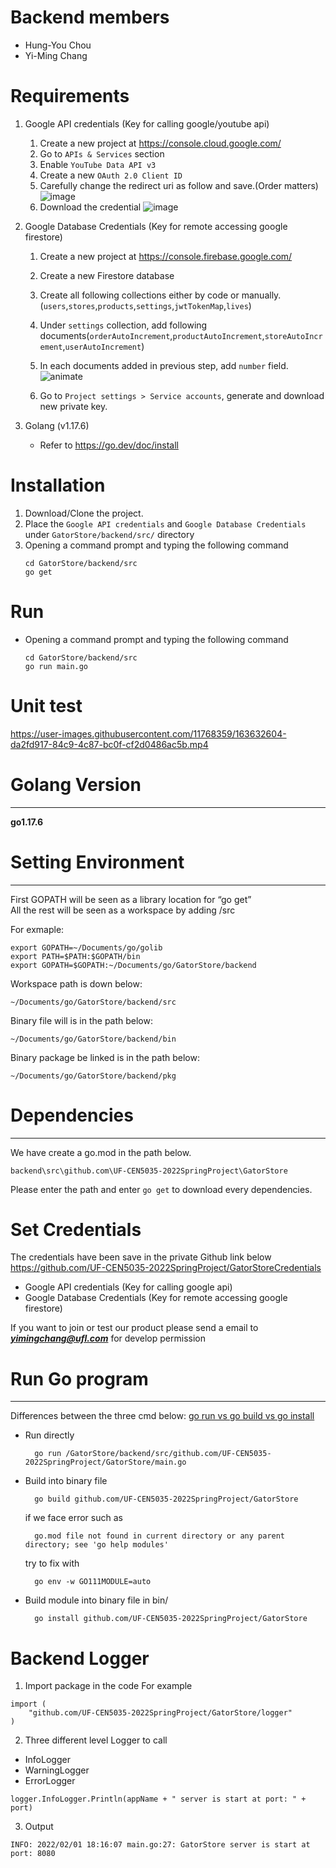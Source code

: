# Backend members
 - Hung-You Chou
 - Yi-Ming Chang

# Requirements
1. Google API credentials (Key for calling google/youtube api)
   1. Create a new project at https://console.cloud.google.com/
   2. Go to `APIs & Services` section
   3. Enable `YouTube Data API v3`
   4. Create a new `OAuth 2.0 Client ID`
   5. Carefully change the redirect uri as follow and save.(Order matters)
   ![image](https://user-images.githubusercontent.com/11768359/163622161-a9771954-de17-4e68-a3c8-13b6eab26120.png)
   1. Download the credential 
   ![image](https://user-images.githubusercontent.com/11768359/163622397-8764550f-5505-4b02-8d7b-177cbd0242c2.png)

3. Google Database Credentials (Key for remote accessing google firestore)
   1. Create a new project at https://console.firebase.google.com/
   1. Create a new Firestore database
   2. Create all following collections either by code or manually. (`users`,`stores`,`products`,`settings`,`jwtTokenMap`,`lives`)
   3. Under `settings` collection, add following documents(`orderAutoIncrement`,`productAutoIncrement`,`storeAutoIncrement`,`userAutoIncrement`)
   5. In each documents added in previous step, add `number` field.
   ![animate](https://user-images.githubusercontent.com/11768359/163630924-dce04970-381c-45eb-ac20-0d05e5b57cac.gif)
   
   7. Go to `Project settings > Service accounts`, generate and download new private key.


5. Golang (v1.17.6)
   - Refer to https://go.dev/doc/install

# Installation

1. Download/Clone the project.
2. Place the `Google API credentials` and `Google Database Credentials` under `GatorStore/backend/src/` directory
3. Opening a command prompt and typing the following command
    ```
    cd GatorStore/backend/src
    go get
    ```

# Run
- Opening a command prompt and typing the following command
    ```
    cd GatorStore/backend/src
    go run main.go
    ```
# Unit test
https://user-images.githubusercontent.com/11768359/163632604-da2fd917-84c9-4c87-bc0f-cf2d0486ac5b.mp4


# Golang Version 
---
**go1.17.6**

# Setting Environment
---
First GOPATH will be seen as a library location for “go get”  
All the rest will be seen as a workspace by adding /src  

For exmaple:
```
export GOPATH=~/Documents/go/golib
export PATH=$PATH:$GOPATH/bin
export GOPATH=$GOPATH:~/Documents/go/GatorStore/backend
```

Workspace path is down below: 
```
~/Documents/go/GatorStore/backend/src
```

Binary file will is in the path below:
```
~/Documents/go/GatorStore/backend/bin
```

Binary package be linked is in the path below:
```
~/Documents/go/GatorStore/backend/pkg
```
# Dependencies
---
We have create a go.mod in the path below.
```
backend\src\github.com\UF-CEN5035-2022SpringProject\GatorStore
```

Please enter the path and enter ```go get``` to download every dependencies.

# Set Credentials
The credentials have been save in the private Github link below  
https://github.com/UF-CEN5035-2022SpringProject/GatorStoreCredentials

- Google API credentials (Key for calling google api)
- Google Database Credentials (Key for remote accessing google firestore)

If you want to join or test our product please send a email to ***yimingchang@ufl.com*** for develop permission

# Run Go program
---
Differences between the three cmd below:
[go run vs go build vs go install](https://levelup.gitconnected.com/go-run-vs-go-build-vs-go-install-c7c0fd135cf9)

- Run directly
  ```
    go run /GatorStore/backend/src/github.com/UF-CEN5035-2022SpringProject/GatorStore/main.go
  ```

- Build into binary file
  ```
    go build github.com/UF-CEN5035-2022SpringProject/GatorStore
  ```
  
  if we face error such as
  ```
    go.mod file not found in current directory or any parent directory; see 'go help modules'
  ```

  try to fix with
  ```
    go env -w GO111MODULE=auto
  ```

- Build module into binary file in bin/
  ```
    go install github.com/UF-CEN5035-2022SpringProject/GatorStore
  ```

# Backend Logger 
1. Import package in the code
For example
```
import (
	"github.com/UF-CEN5035-2022SpringProject/GatorStore/logger"
)
```

2. Three different level Logger to call
- InfoLogger
- WarningLogger
- ErrorLogger

```
logger.InfoLogger.Println(appName + " server is start at port: " + port)
```

3. Output
```
INFO: 2022/02/01 18:16:07 main.go:27: GatorStore server is start at port: 8080
```
